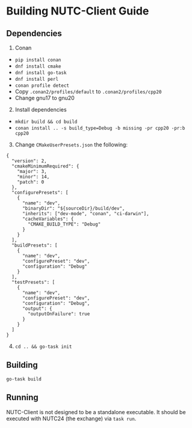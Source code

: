
# Building NUTC-Client Guide
## Dependencies
1. Conan
- `pip install conan`
- `dnf install cmake`
- `dnf install go-task`
- `dnf install perl`
- `conan profile detect`
- Copy `.conan2/profiles/default` to `.conan2/profiles/cpp20` 
- Change gnu17 to gnu20 
2. Install dependencies
- `mkdir build && cd build`
- `conan install .. -s build_type=Debug -b missing -pr cpp20 -pr:b cpp20`
3. Change `CMakeUserPresets.json` the following:
```
{
  "version": 2,
  "cmakeMinimumRequired": {
    "major": 3,
    "minor": 14,
    "patch": 0
  },
  "configurePresets": [
    {
      "name": "dev",
      "binaryDir": "${sourceDir}/build/dev",
      "inherits": ["dev-mode", "conan", "ci-darwin"],
      "cacheVariables": {
        "CMAKE_BUILD_TYPE": "Debug"
      }
    }
  ],
  "buildPresets": [
    {
      "name": "dev",
      "configurePreset": "dev",
      "configuration": "Debug"
    }
  ],
  "testPresets": [
    {
      "name": "dev",
      "configurePreset": "dev",
      "configuration": "Debug",
      "output": {
        "outputOnFailure": true
      }
    }
  ]
}
```
4. `cd .. && go-task init`


## Building
`go-task build`


## Running
NUTC-Client is not designed to be a standalone executable. It should be executed with NUTC24 (the exchange) via `task run`.
